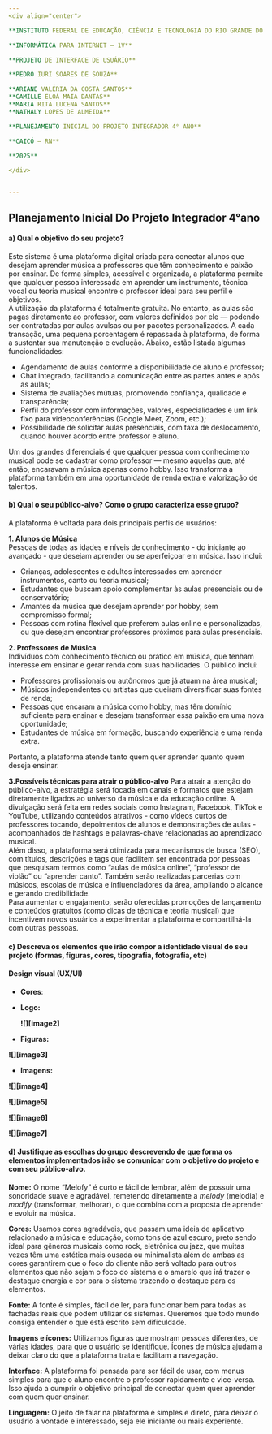 ```yaml
---
<div align="center">

**INSTITUTO FEDERAL DE EDUCAÇÃO, CIÊNCIA E TECNOLOGIA DO RIO GRANDE DO NORTE – CAMPUS CAICÓ**  

**INFORMÁTICA PARA INTERNET – 1V**  

**PROJETO DE INTERFACE DE USUÁRIO**  

**PEDRO IURI SOARES DE SOUZA**  

**ARIANE VALÉRIA DA COSTA SANTOS**  
**CAMILLE ELOÁ MAIA DANTAS**  
**MARIA RITA LUCENA SANTOS**  
**NATHALY LOPES DE ALMEIDA**  

**PLANEJAMENTO INICIAL DO PROJETO INTEGRADOR 4° ANO**  

**CAICÓ – RN**  

**2025**  

</div>


---
```


## **Planejamento Inicial Do Projeto Integrador 4°ano**

#### **a) Qual o objetivo do seu projeto?**

Este sistema é uma plataforma digital criada para conectar alunos que desejam aprender música a professores que têm conhecimento e paixão por ensinar. De forma simples, acessível e organizada, a plataforma permite que qualquer pessoa interessada em aprender um instrumento, técnica vocal ou teoria musical encontre o professor ideal para seu perfil e objetivos.  
A utilização da plataforma é totalmente gratuita. No entanto, as aulas são pagas diretamente ao professor, com valores definidos por ele — podendo ser contratadas por aulas avulsas ou por pacotes personalizados. A cada transação, uma pequena porcentagem é repassada à plataforma, de forma a sustentar sua manutenção e evolução. Abaixo, estão listada algumas funcionalidades:

* Agendamento de aulas conforme a disponibilidade de aluno e professor;  
* Chat integrado, facilitando a comunicação entre as partes antes e após as aulas;  
* Sistema de avaliações mútuas, promovendo confiança, qualidade e transparência;  
* Perfil do professor com informações, valores, especialidades e um link fixo para videoconferências (Google Meet, Zoom, etc.);  
* Possibilidade de solicitar aulas presenciais, com taxa de deslocamento, quando houver acordo entre professor e aluno.

Um dos grandes diferenciais é que qualquer pessoa com conhecimento musical pode se cadastrar como professor — mesmo aquelas que, até então, encaravam a música apenas como hobby. Isso transforma a plataforma também em uma oportunidade de renda extra e valorização de talentos.

#### **b) Qual o seu público-alvo? Como o grupo caracteriza esse grupo?**

A plataforma é voltada para dois principais perfis de usuários:  
	  
**1\. Alunos de Música**  
Pessoas de todas as idades e níveis de conhecimento \- do iniciante ao avançado \- que desejam aprender ou se aperfeiçoar em música. Isso inclui:

* Crianças, adolescentes e adultos interessados em aprender instrumentos, canto ou teoria musical;  
* Estudantes que buscam apoio complementar às aulas presenciais ou de conservatório;  
* Amantes da música que desejam aprender por hobby, sem compromisso formal;  
* Pessoas com rotina flexível que preferem aulas online e personalizadas, ou que desejam encontrar professores próximos para aulas presenciais.

**2\. Professores de Música**  
Indivíduos com conhecimento técnico ou prático em música, que tenham interesse em ensinar e gerar renda com suas habilidades. O público inclui:

* Professores profissionais ou autônomos que já atuam na área musical;  
* Músicos independentes ou artistas que queiram diversificar suas fontes de renda;  
* Pessoas que encaram a música como hobby, mas têm domínio suficiente para ensinar e desejam transformar essa paixão em uma nova oportunidade;  
* Estudantes de música em formação, buscando experiência e uma renda extra.

Portanto, a plataforma atende tanto quem quer aprender quanto quem deseja ensinar.

**3\.Possíveis técnicas para atrair o público-alvo**
Para atrair a atenção do público-alvo, a estratégia será focada em canais e formatos que estejam diretamente ligados ao universo da música e da educação online. A divulgação será feita em redes sociais como Instagram, Facebook, TikTok e YouTube, utilizando conteúdos atrativos \- como vídeos curtos de professores tocando, depoimentos de alunos e demonstrações de aulas \- acompanhados de hashtags e palavras-chave relacionadas ao aprendizado musical.  
Além disso, a plataforma será otimizada para mecanismos de busca (SEO), com títulos, descrições e tags que facilitem ser encontrada por pessoas que pesquisam termos como “aulas de música online”, “professor de violão” ou “aprender canto”. Também serão realizadas parcerias com músicos, escolas de música e influenciadores da área, ampliando o alcance e gerando credibilidade.  
Para aumentar o engajamento, serão oferecidas promoções de lançamento e conteúdos gratuitos (como dicas de técnica e teoria musical) que incentivem novos usuários a experimentar a plataforma e compartilhá-la com outras pessoas.

#### **c) Descreva os elementos que irão compor a identidade visual do seu projeto (formas, figuras, cores, tipografia, fotografia, etc)**

#### **Design visual (UX/UI)**

* **Cores**: 

* **Logo:**  
    
  **![][image2]**  
* **Figuras:**

**![][image3]**

* **Imagens:** 

**![][image4]**

**![][image5]**

**![][image6]**

**![][image7]**

#### d) Justifique as escolhas do grupo descrevendo de que forma os elementos implementados irão se comunicar com o objetivo do projeto e com seu público-alvo.

**Nome:** O nome “Melofy” é curto e fácil de lembrar, além de possuir uma sonoridade suave e agradável, remetendo diretamente a *melody* (melodia) e *modify* (transformar, melhorar), o que combina com a proposta de aprender e evoluir na música. 

**Cores:** Usamos cores agradáveis, que passam uma ideia de aplicativo relacionado  a música e educação, como tons de azul escuro, preto sendo ideal para gêneros musicais como rock, eletrônica ou jazz, que muitas vezes têm uma estética mais ousada ou minimalista além de ambas as cores garantirem que o foco do cliente não será voltado para outros elementos que não sejam o foco do sistema e o amarelo que irá trazer o destaque energia e cor para o sistema trazendo o destaque para os elementos.  

**Fonte:** A fonte é simples, fácil de ler, para funcionar bem para todas as fachadas reais que podem utilizar os sistemas. Queremos que todo mundo consiga entender o que está escrito sem dificuldade.

**Imagens e ícones:** Utilizamos figuras que mostram pessoas diferentes, de várias idades, para que o usuário se identifique. Ícones de música ajudam a deixar claro do que a plataforma trata e facilitam a navegação.

**Interface:** A plataforma foi pensada para ser fácil de usar, com menus simples para que o aluno encontre o professor rapidamente e vice-versa. Isso ajuda a cumprir o objetivo principal de conectar quem quer aprender com quem quer ensinar.

**Linguagem:** O jeito de falar na plataforma é simples e direto, para deixar o usuário à vontade e interessado, seja ele iniciante ou mais experiente.

